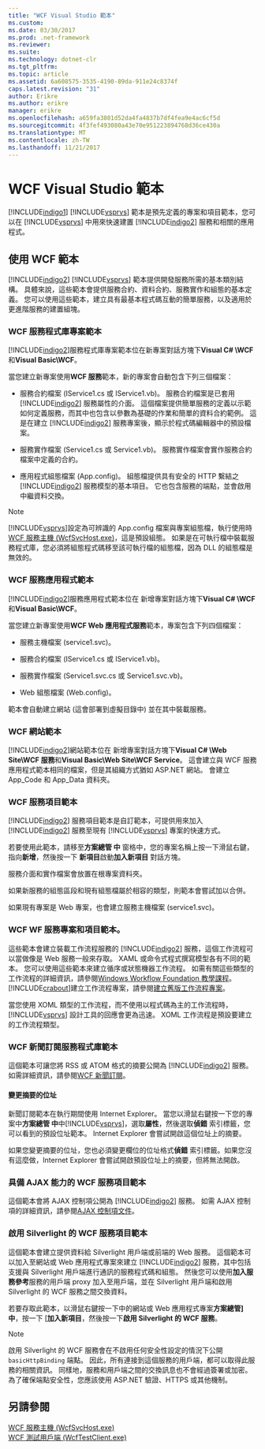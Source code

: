 ```yaml
---
title: "WCF Visual Studio 範本"
ms.custom: 
ms.date: 03/30/2017
ms.prod: .net-framework
ms.reviewer: 
ms.suite: 
ms.technology: dotnet-clr
ms.tgt_pltfrm: 
ms.topic: article
ms.assetid: 6a608575-3535-4190-89da-911e24c8374f
caps.latest.revision: "31"
author: Erikre
ms.author: erikre
manager: erikre
ms.openlocfilehash: a659fa3801d52da4fa4837b7df4fea9e4ac6cf5d
ms.sourcegitcommit: 4f3fef493080a43e70e951223894768d36ce430a
ms.translationtype: MT
ms.contentlocale: zh-TW
ms.lasthandoff: 11/21/2017
---
```

# <a name="wcf-visual-studio-templates"></a>WCF Visual Studio 範本
[!INCLUDE[indigo1](../../../includes/indigo1-md.md)] [!INCLUDE[vsprvs](../../../includes/vsprvs-md.md)] 範本是預先定義的專案和項目範本，您可以在 [!INCLUDE[vsprvs](../../../includes/vsprvs-md.md)] 中用來快速建置 [!INCLUDE[indigo2](../../../includes/indigo2-md.md)] 服務和相關的應用程式。  
  
## <a name="using-the-wcf-templates"></a>使用 WCF 範本  
 [!INCLUDE[indigo2](../../../includes/indigo2-md.md)] [!INCLUDE[vsprvs](../../../includes/vsprvs-md.md)] 範本提供開發服務所需的基本類別結構。 具體來說，這些範本會提供服務合約、資料合約、服務實作和組態的基本定義。 您可以使用這些範本，建立具有最基本程式碼互動的簡單服務，以及適用於更進階服務的建置組塊。  
  
### <a name="wcf-service-library-project-template"></a>WCF 服務程式庫專案範本  
 [!INCLUDE[indigo2](../../../includes/indigo2-md.md)]服務程式庫專案範本位在新專案對話方塊下**Visual C# \WCF**和**Visual Basic\WCF**。  
  
 當您建立新專案使用**WCF 服務**範本，新的專案會自動包含下列三個檔案：  
  
-   服務合約檔案 (IService1.cs 或 IService1.vb)。 服務合約檔案是已套用 [!INCLUDE[indigo2](../../../includes/indigo2-md.md)] 服務屬性的介面。 這個檔案提供簡單服務的定義以示範如何定義服務，而其中也包含以參數為基礎的作業和簡單的資料合約範例。 這是在建立 [!INCLUDE[indigo2](../../../includes/indigo2-md.md)] 服務專案後，顯示於程式碼編輯器中的預設檔案。  
  
-   服務實作檔案 (Service1.cs 或 Service1.vb)。 服務實作檔案會實作服務合約檔案中定義的合約。  
  
-   應用程式組態檔案 (App.config)。 組態檔提供具有安全的 HTTP 繫結之 [!INCLUDE[indigo2](../../../includes/indigo2-md.md)] 服務模型的基本項目。 它也包含服務的端點，並會啟用中繼資料交換。  
  
> [!NOTE]
>  [!INCLUDE[vsprvs](../../../includes/vsprvs-md.md)]設定為可辨識的 App.config 檔案與專案組態檔，執行使用時[WCF 服務主機 (WcfSvcHost.exe)](../../../docs/framework/wcf/wcf-service-host-wcfsvchost-exe.md)，這是預設組態。 如果是在可執行檔中裝載服務程式庫，您必須將組態程式碼移至該可執行檔的組態檔，因為 DLL 的組態檔是無效的。  
  
### <a name="wcf-service-application-template"></a>WCF 服務應用程式範本  
 [!INCLUDE[indigo2](../../../includes/indigo2-md.md)]服務應用程式範本位在 新增專案對話方塊下**Visual C# \WCF**和**Visual Basic\WCF**。  
  
 當您建立新專案使用**WCF Web 應用程式服務**範本，專案包含下列四個檔案：  
  
-   服務主機檔案 (service1.svc)。  
  
-   服務合約檔案 (IService1.cs 或 IService1.vb)。  
  
-   服務實作檔案 (Service1.svc.cs 或 Service1.svc.vb)。  
  
-   Web 組態檔案 (Web.config)。  
  
 範本會自動建立網站 (這會部署到虛擬目錄中) 並在其中裝載服務。  
  
### <a name="wcf-web-site-template"></a>WCF 網站範本  
 [!INCLUDE[indigo2](../../../includes/indigo2-md.md)]網站範本位在 新增專案對話方塊下**Visual C# \Web Site\WCF 服務**和**Visual Basic\Web Site\WCF Service**。 這會建立與 WCF 服務應用程式範本相同的檔案，但是其組織方式猶如 ASP.NET 網站。 會建立 App_Code 和 App_Data 資料夾。  
  
### <a name="wcf-service-item-template"></a>WCF 服務項目範本  
 [!INCLUDE[indigo2](../../../includes/indigo2-md.md)] 服務項目範本是自訂範本，可提供用來加入 [!INCLUDE[indigo2](../../../includes/indigo2-md.md)] 服務至現有 [!INCLUDE[vsprvs](../../../includes/vsprvs-md.md)] 專案的快速方式。  
  
 若要使用此範本，請移至**方案總管 中** 窗格中，您的專案名稱上按一下滑鼠右鍵，指向**新增**，然後按一下 **新項目**啟動**加入新項目** 對話方塊。  
  
 服務介面和實作檔案會放置在根專案資料夾。  
  
 如果新服務的組態區段和現有組態檔屬於相容的類型，則範本會嘗試加以合併。  
  
 如果現有專案是 Web 專案，也會建立服務主機檔案 (service1.svc)。  
  
### <a name="wcf-wf-service-project-and-item-template"></a>WCF WF 服務專案和項目範本。  
 這些範本會建立裝載工作流程服務的 [!INCLUDE[indigo2](../../../includes/indigo2-md.md)] 服務，這個工作流程可以當做像是 Web 服務一般來存取。 XAML 或命令式程式撰寫模型各有不同的範本。 您可以使用這些範本來建立循序或狀態機器工作流程。 如需有關這些類型的工作流程的詳細資訊，請參閱[Windows Workflow Foundation 教學課程](http://msdn.microsoft.com/en-us/e9705654-bd96-4b56-8d98-f1f118112d97)。 [!INCLUDE[crabout](../../../includes/crabout-md.md)]建立工作流程專案，請參閱[建立舊版工作流程專案](/visualstudio/workflow-designer/creating-legacy-workflow-projects)。  
  
 當您使用 XOML 類型的工作流程，而不使用以程式碼為主的工作流程時，[!INCLUDE[vsprvs](../../../includes/vsprvs-md.md)] 設計工具的回應會更為迅速。 XOML 工作流程是預設要建立的工作流程類型。  
  
### <a name="wcf-syndication-service-library-template"></a>WCF 新聞訂閱服務程式庫範本  
 這個範本可讓您將 RSS 或 ATOM 格式的摘要公開為 [!INCLUDE[indigo2](../../../includes/indigo2-md.md)] 服務。 如需詳細資訊，請參閱[WCF 新聞訂閱](../../../docs/framework/wcf/feature-details/wcf-syndication.md)。  
  
#### <a name="changing-the-address-of-the-feed"></a>變更摘要的位址  
 新聞訂閱範本在執行期間使用 Internet Explorer。 當您以滑鼠右鍵按一下您的專案中**方案總管 中**中[!INCLUDE[vsprvs](../../../includes/vsprvs-md.md)]，選取**屬性**，然後選取**偵錯** 索引標籤，您可以看到的預設位址範本。 Internet Explorer 會嘗試開啟這個位址上的摘要。  
  
 如果您變更摘要的位址，您也必須變更欄位的位址格式**偵錯** 索引標籤。如果您沒有這麼做，Internet Explorer 會嘗試開啟預設位址上的摘要，但將無法開啟。  
  
### <a name="ajax-enabled-wcf-service-item-template"></a>具備 AJAX 能力的 WCF 服務項目範本  
 這個範本會將 AJAX 控制項公開為 [!INCLUDE[indigo2](../../../includes/indigo2-md.md)] 服務。 如需 AJAX 控制項的詳細資訊，請參閱[AJAX 控制項文件](http://go.microsoft.com/fwlink/?LinkId=96717)。  
  
### <a name="silverlight-enabled-wcf-service-item-template"></a>啟用 Silverlight 的 WCF 服務項目範本  
 這個範本會建立提供資料給 Silverlight 用戶端或前端的 Web 服務。 這個範本可以加入至網站或 Web 應用程式專案來建立 [!INCLUDE[indigo2](../../../includes/indigo2-md.md)] 服務，其中包括支援與 Silverlight 用戶端進行通訊的服務程式碼和組態。 然後您可以使用**加入服務參考**服務的用戶端 proxy 加入至用戶端，並在 Silverlight 用戶端和啟用 Silverlight 的 WCF 服務之間交換資料。  
  
 若要存取此範本，以滑鼠右鍵按一下中的網站或 Web 應用程式專案**方案總管] 中**，按一下 [**加入新項目**，然後按一下**啟用 Silverlight 的 WCF 服務**。  
  
> [!NOTE]
>  啟用 Silverlight 的 WCF 服務會在不啟用任何安全性設定的情況下公開 `basicHttpBinding` 端點。 因此，所有連接到這個服務的用戶端，都可以取得此服務的相關資訊。 同樣地，服務和用戶端之間的交換訊息也不會經過簽署或加密。 為了確保端點安全性，您應該使用 ASP.NET 驗證、HTTPS 或其他機制。  
  
## <a name="see-also"></a>另請參閱  
 [WCF 服務主機 (WcfSvcHost.exe)](../../../docs/framework/wcf/wcf-service-host-wcfsvchost-exe.md)  
 [WCF 測試用戶端 (WcfTestClient.exe)](../../../docs/framework/wcf/wcf-test-client-wcftestclient-exe.md)
